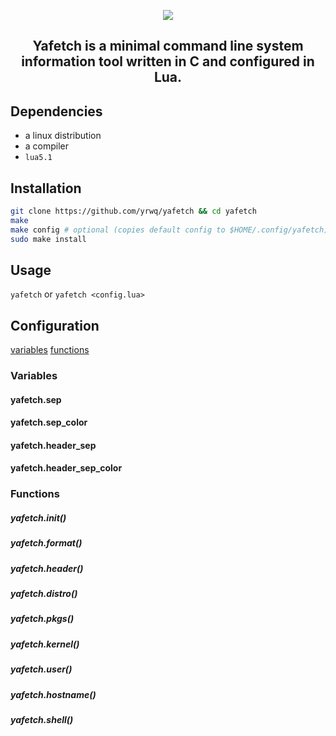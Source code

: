 <p align="center"> <img src="http://0x0.st/-P91.png"> </p>

<h2 align="center">Yafetch is a minimal command line system information tool written in C and configured in Lua. </h2>

## Dependencies

- a linux distribution
- a compiler
- `lua5.1`

## Installation

```zsh
git clone https://github.com/yrwq/yafetch && cd yafetch
make
make config # optional (copies default config to $HOME/.config/yafetch)
sudo make install
```

## Usage

`yafetch` or `yafetch <config.lua>`

## Configuration

[variables](https://github.com/yrwq/yafetch#variables)
[functions](https://github.com/yrwq/yafetch#functions)

### Variables

#### yafetch.sep
#### yafetch.sep_color
#### yafetch.header_sep
#### yafetch.header_sep_color

### Functions

##### yafetch.init()
##### yafetch.format()
##### yafetch.header()
##### yafetch.distro()
##### yafetch.pkgs()
##### yafetch.kernel()
##### yafetch.user()
##### yafetch.hostname()
##### yafetch.shell()

